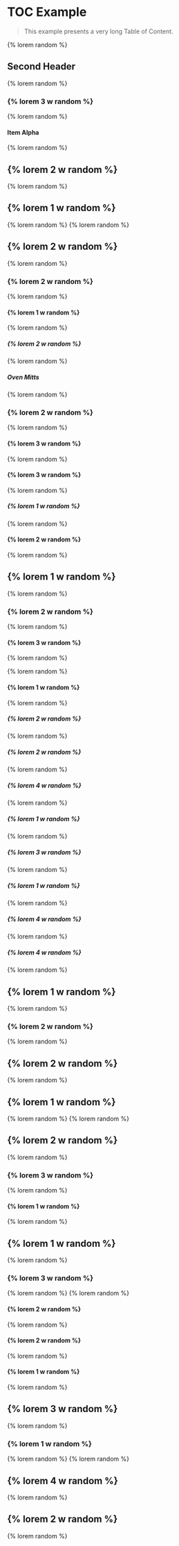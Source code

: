 # TOC Example

> This example presents a very long Table of Content.

{% lorem random %}

## Second Header

{% lorem random %}

### {% lorem 3 w random %}

{% lorem random %}

#### Item Alpha

{% lorem random %}

## {% lorem 2 w random %}

{% lorem random %}

## {% lorem 1 w random %}

{% lorem random %}
{% lorem random %}

## {% lorem 2 w random %}

{% lorem random %}

### {% lorem 2 w random %}

{% lorem random %}

#### {% lorem 1 w random %}

{% lorem random %}

##### {% lorem 2 w random %}

{% lorem random %}

##### Oven Mitts

{% lorem random %}

### {% lorem 2 w random %}

{% lorem random %}

#### {% lorem 3 w random %}

{% lorem random %}

#### {% lorem 3 w random %}

{% lorem random %}

##### {% lorem 1 w random %}

{% lorem random %}

#### {% lorem 2 w random %}

{% lorem random %}

## {% lorem 1 w random %}

{% lorem random %}

### {% lorem 2 w random %}

{% lorem random %}

#### {% lorem 3 w random %}

{% lorem random %}

{% lorem random %}


#### {% lorem 1 w random %}

{% lorem random %}

##### {% lorem 2 w random %}

{% lorem random %}

##### {% lorem 2 w random %}

{% lorem random %}

##### {% lorem 4 w random %}

{% lorem random %}

##### {% lorem 1 w random %}

{% lorem random %}

##### {% lorem 3 w random %}

{% lorem random %}

##### {% lorem 1 w random %}

{% lorem random %}


##### {% lorem 4 w random %}

{% lorem random %}

##### {% lorem 4 w random %}

{% lorem random %}

## {% lorem 1 w random %}

{% lorem random %}

### {% lorem 2 w random %}

{% lorem random %}

## {% lorem 2 w random %}

{% lorem random %}

## {% lorem 1 w random %}

{% lorem random %}
{% lorem random %}

## {% lorem 2 w random %}

{% lorem random %}

### {% lorem 3 w random %}

{% lorem random %}

#### {% lorem 1 w random %}

{% lorem random %}

## {% lorem 1 w random %}

{% lorem random %}

### {% lorem 3 w random %}

{% lorem random %}
{% lorem random %}

#### {% lorem 2 w random %}

{% lorem random %}

#### {% lorem 2 w random %}

{% lorem random %}

#### {% lorem 1 w random %}

{% lorem random %}

## {% lorem 3 w random %}

{% lorem random %}

### {% lorem 1 w random %}

{% lorem random %}
{% lorem random %}

## {% lorem 4 w random %}

{% lorem random %}

## {% lorem 2 w random %}

{% lorem random %}
